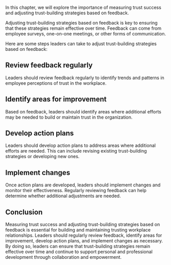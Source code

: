 
In this chapter, we will explore the importance of measuring trust success and adjusting trust-building strategies based on feedback.

Adjusting trust-building strategies based on feedback is key to ensuring that these strategies remain effective over time. Feedback can come from employee surveys, one-on-one meetings, or other forms of communication.

Here are some steps leaders can take to adjust trust-building strategies based on feedback:

## Review feedback regularly

Leaders should review feedback regularly to identify trends and patterns in employee perceptions of trust in the workplace.

## Identify areas for improvement

Based on feedback, leaders should identify areas where additional efforts may be needed to build or maintain trust in the organization.

## Develop action plans

Leaders should develop action plans to address areas where additional efforts are needed. This can include revising existing trust-building strategies or developing new ones.

## Implement changes

Once action plans are developed, leaders should implement changes and monitor their effectiveness. Regularly reviewing feedback can help determine whether additional adjustments are needed.

Conclusion
----------

Measuring trust success and adjusting trust-building strategies based on feedback is essential for building and maintaining trusting workplace relationships. Leaders should regularly review feedback, identify areas for improvement, develop action plans, and implement changes as necessary. By doing so, leaders can ensure that trust-building strategies remain effective over time and continue to support personal and professional development through collaboration and empowerment.
